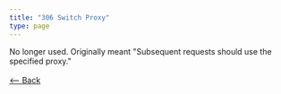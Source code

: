 ```yaml
---
title: "306 Switch Proxy"
type: page
---
```

No longer used. Originally meant "Subsequent requests should use the specified proxy."<br /><br />[<-- Back](../../)